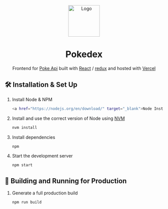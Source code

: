 <div align="center">
  <img alt="Logo" src="https://user-images.githubusercontent.com/11186378/87174448-e6507f80-c2f6-11ea-92d9-176419c4f3d8.png" width="100" />
</div>
<h1 align="center">
  Pokedex
</h1>
<p align="center">
  Frontend for  <a href="https://pokeapi.co/" target="_blank">Poke Api</a> built with <a href="https://reactjs.org/" target="_blank">React</a> / <a href="https://redux.js.org/" target="_blank">redux</a> and hosted with <a href="http://vercel.com/" target="_blank">Vercel</a>
</p>

## 🛠 Installation & Set Up

1. Install Node & NPM

   ```sh
   <a href="https://nodejs.org/en/download/" target="_blank">Node Installation</a>
   ```

2. Install and use the correct version of Node using [NVM](https://github.com/nvm-sh/nvm)

   ```sh
   nvm install
   ```

3. Install dependencies

   ```sh
   npm
   ```

4. Start the development server

   ```sh
   npm start
   ```

## 🚀 Building and Running for Production

1. Generate a full production build

   ```sh
   npm run build
   ```
